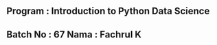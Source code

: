 <html lang="en" data-color-mode="dark" data-light-theme="light" data-dark-theme="dark">
<head>
    <h2>Program : Introduction to Python Data Science<h2>
</head>
        
<body>
      <a>Batch No : 67</a>
      <a>Nama : Fachrul K</a>
</body>
